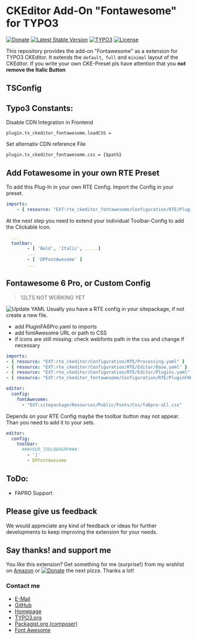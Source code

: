 # CKEditor Add-On "Fontawesome" for TYPO3
[![Donate](https://img.shields.io/badge/Donate-PayPal-green.svg?style=for-the-badge)](https://www.paypal.me/dirkpersky)
[![Latest Stable Version](https://img.shields.io/packagist/v/dirkpersky/typo3-rte-ckeditor-fontawesome?style=for-the-badge)](https://packagist.org/packages/dirkpersky/typo3-rte-ckeditor-fontawesome)
[![TYPO3](https://img.shields.io/badge/TYPO3-rte__ckeditor__fontawesome-%23f49700?style=for-the-badge)](https://extensions.typo3.org/extension/rte_ckeditor_fontawesome/)
[![License](https://img.shields.io/packagist/l/dirkpersky/typo3-rte-ckeditor-fontawesome?style=for-the-badge)](https://packagist.org/packages/dirkpersky/typo3-rte-ckeditor-fontawesome)

This repository provides the add-on "Fontawesome" as a extension for TYPO3 CKEditor.
It extends the `default`,` full` and `minimal` layout of the CKEditor. If you write your own CKE-Preset pls have attention that you **not remove the Italic Button**

## TSConfig

## Typo3 Constants:
Disable CDN Integration in Frontend
```
plugin.tx_ckeditor_fontawesome.loadCSS = 
```
Set alternativ CDN reference File
```
plugin.tx_ckeditor_fontawesome.css = {$path}
```

## Add Fotawesome in your own RTE Preset
To add this Plug-In in your own RTE Config. Import the Config in your preset.
```yaml
imports:
    - { resource: "EXT:rte_ckeditor_fontawesome/Configuration/RTE/PluginFA6.yaml" }
```

At the next step you need to extend your individual Toolbar-Config to add the Clickable Icon.
```yaml
  ...
  toolbar:
        - [ 'Bold', 'Italic', .....]
        ...
        - [ 'DPFontAwesome' ]
        ...
```

## Fontawesome 6 Pro, or Custom Config
> 12LTS NOT WORKING YET

![Update YAML](https://img.shields.io/badge/UPDATE-FA6%20PRO%20YAML-green?style=for-the-badge)
Usually you have a RTE config in your sitepackage, if not create a new file.
* add PluginFA6Pro.yaml to imports
* add fontAwesome URL or path to CSS
* if icons are still missing: check webfonts path in the css and change if necessary

```yaml
imports:
- { resource: "EXT:rte_ckeditor/Configuration/RTE/Processing.yaml" }
- { resource: "EXT:rte_ckeditor/Configuration/RTE/Editor/Base.yaml" }
- { resource: "EXT:rte_ckeditor/Configuration/RTE/Editor/Plugins.yaml" }
- { resource: "EXT:rte_ckeditor_fontawesome/Configuration/RTE/PluginFA6Pro.yaml" }

editor:
  config:
    fontAwesome:
      - "EXT:sitepackage/Resources/Public/Fonts/Css/fa6pro-all.css"
```

Depends on your RTE Config maybe the toolbar button may not appear.
Than you need to add it to your sets.

```yaml
editor:
  config:
    toolbar:
      ###YOUR_TOOLBARGRP###:
        - '|'
        - DPFontAwesome
```

## ToDo:
- FAPRO Support

## Please give us feedback
We would appreciate any kind of feedback or ideas for further developments to keep improving the extension for your needs.

## Say thanks! and support me
You like this extension? Get something for me (surprise!) from my wishlist on [Amazon](https://www.amazon.de/hz/wishlist/ls/15L17XDFBEYFL/r) or [![Donate](https://img.shields.io/badge/Donate-PayPal-green.svg)](https://www.paypal.me/dirkpersky) the next pizza. Thanks a lot!

### Contact me
- [E-Mail](mailto:info@dp-wired.de)
- [GitHub](https://github.com/DirkPersky/rte-ckeditor-fontawesome)
- [Homepage](https://web-kon.de)
- [TYPO3.org](https://extensions.typo3.org/extension/rte_ckeditor_fontawesome/)
- [Packagist.org (composer)](https://packagist.org/packages/dirkpersky/typo3-rte-ckeditor-fontawesome)
- [Font Awesome](https://fontawesome.com)
